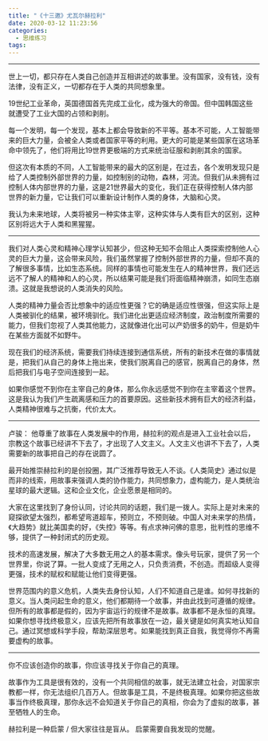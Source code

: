 ```yaml
---
title: "《十三邀》尤瓦尔赫拉利"
date: 2020-03-12 11:23:56
categories:
  - 思维练习
tags:
---
```


---- 

世上一切，都只存在人类自己创造并互相讲述的故事里。没有国家，没有钱，没有法律，没有正义，一切都存在于人类的共同想象里。

19世纪工业革命，英国德国首先完成工业化，成为强大的帝国。但中国韩国这些就遭受了工业大国的占领和剥削。

每一个发明，每一个发现，基本上都会导致新的不平等。基本不可能，人工智能带来的巨大力量，会被全人类或者国家平等的利用。更大的可能是某些国家在这场革命中领先了，他们将用比19世界更极端的方式来统治征服和剥削其余的国家。

但这次有本质的不同，人工智能带来的最大的区别是，在过去，各个发明发现只是给了人类控制外部世界的力量，如控制别的动物，森林，河流。但我们从未拥有过控制人体内部世界的力量，这是21世界最大的变化，我们正在获得控制人体内部世界的新力量，它让我们可以重新设计制作人类的身体，大脑和心灵。

我认为未来地球，人类将被另一种实体主宰，这种实体与人类有巨大的区别，这种区别将远大于人类和黑猩猩。

---- 

我们对人类心灵和精神心理学认知甚少，但这种无知不会阻止人类探索控制他人心灵的巨大力量，这会带来风险，我们虽然掌握了控制外部世界的力量，但却不真的了解很多事情，比如生态系统。同样的事情也可能发生在人的精神世界，我们还远远不了解人的精神和人的心灵，所以结果可能是我们将面临精神崩溃，如同生态崩溃。这就是我想说的人类消失的风险。

人类的精神力量会否比想象中的适应性更强？它的确是适应性很强，但这实际上是人类被驯化的结果，被环境驯化。我们进化出更适应经济制度，政治制度所需要的能力，但我们忽视了人类其他能力，这就像进化出可以产奶很多的奶牛，但是奶牛在某些方面就不如野牛。

现在我们的经济系统，需要我们持续连接到通信系统，所有的新技术在做的事情就是，把我们从自己的身体上拖出来，使我们脱离自己的感官，脱离自己的身体，然后把我们与电子空间连接到一起。

如果你感觉不到你在主宰自己的身体，那么你永远感觉不到你在主宰着这个世界。这是我认为我们产生疏离感和压力的首要原因。这些新技术拥有巨大的经济利益，人类精神很难与之抗衡，代价太大。

---- 

卢骏： 他尊重了故事在人类发展中的作用，赫拉利的观点是进入工业社会以后，宗教这个故事已经讲不下去了，才出现了人文主义。人文主义也讲不下去了，人类需要新的故事把自己的存在说圆了。

最开始推崇赫拉利的是创投圈，其广泛推荐导致无人不谈。《人类简史》通过似是而非的线索，用故事来强调人类的协作能力，共同想象力，虚构能力，是人类统治星球的最大逻辑。这和企业文化，企业愿景是相同的。

大家在这里找到了身份认同，讨论共同的话题，我们是一拨人。实际上是对未来的窥探欲望太强烈，都希望弯道超车，预则立，不预则破。中国人对未来学的热情，《大趋势》就比美国卖的好，《失控》等等。有点求神问佛的意思，批判性的思维不够，提供了一种封闭式的历史观。

技术的高速发展，解决了大多数无用之人的基本需求。像头号玩家，提供了另一个世界里，你说了算。一批人变成了无用之人，只负责消费，不创造。而超级人变得更强，技术的赋权和赋能让他们变得更强。

世界范围内的意义危机，人类失去身份认知，人们不知道自己是谁。如何寻找新的意义。当人类问起生命的意义，他们都期待一个故事，并由此找到可遵循的规律。但所有的故事都是假的，因为宇宙运行的规律不是故事。故事都不是永恒的真理。如果你想寻找终极意义，应该先把所有故事放在一边，最关键是如何真实地认知自己。通过冥想或科学手段，帮助深层思考。如果能找到真正自我，我觉得你不再需要虚构的故事。

---- 

你不应该创造你的故事，你应该寻找关于你自己的真理。

故事作为工具是很有效的，没有一个共同相信的故事，就无法建立社会，对国家宗教都一样，你无法组织几百万人。但故事是工具，不是终极真理。如果你把这些故事当作终极真理，那你永远不会知道关于你自己的真相，你会为了虚拟的故事，甚至牺牲人的生命。

赫拉利是一种启蒙 / 但大家往往是盲从。 启蒙需要自我发现的觉醒。
